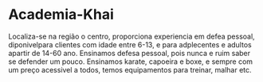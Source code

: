 # Academia-Khai 
Localiza-se na região o centro, proporciona experiencia
em defea pessoal, diponivelpara clientes com idade entre 6-13, e
para adplecentes e adultos apartir de 14-60 ano.
Ensinamos defesa pessoal, pois nunca e ruim 
saber se defender um pouco.
Ensinamos karate, capoeira e boxe, e sempre 
com um preço acessivel a todos, temos equipamentos
para treinar, malhar etc.

